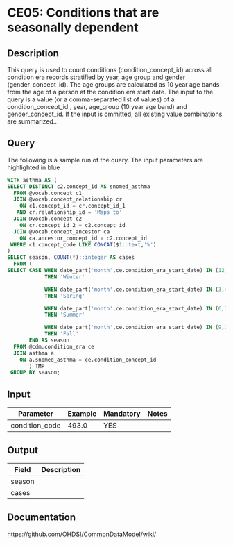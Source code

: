 <!---
Group:condition era
Name:CE05 Conditions that are seasonally dependent
Author:Patrick Ryan
CDM Version: 5.3
-->

# CE05: Conditions that are seasonally dependent

## Description
This query is used to count conditions (condition_concept_id) across all condition era records stratified by year, age group and gender (gender_concept_id). The age groups are calculated as 10 year age bands from the age of a person at the condition era start date. The input to the query is a value (or a comma-separated list of values) of a condition_concept_id , year, age_group (10 year age band) and gender_concept_id. If the input is ommitted, all existing value combinations are summarized..

## Query
The following is a sample run of the query. The input parameters are highlighted in blue

```sql
WITH asthma AS (
SELECT DISTINCT c2.concept_id AS snomed_asthma
  FROM @vocab.concept c1
  JOIN @vocab.concept_relationship cr
    ON c1.concept_id = cr.concept_id_1
   AND cr.relationship_id = 'Maps to'
  JOIN @vocab.concept c2
    ON cr.concept_id_2 = c2.concept_id
  JOIN @vocab.concept_ancestor ca
    ON ca.ancestor_concept_id = c2.concept_id   
 WHERE c1.concept_code LIKE CONCAT($1::text,'%')
)
SELECT season, COUNT(*)::integer AS cases
  FROM (
SELECT CASE WHEN date_part('month',ce.condition_era_start_date) IN (12,1,2)
            THEN 'Winter'

	        WHEN date_part('month',ce.condition_era_start_date) IN (3,4,5)
            THEN 'Spring'

	        WHEN date_part('month',ce.condition_era_start_date) IN (6,7,8)
            THEN 'Summer'

	        WHEN date_part('month',ce.condition_era_start_date) IN (9,10,11)
            THEN 'Fall'
       END AS season
  FROM @cdm.condition_era ce
  JOIN asthma a
    ON a.snomed_asthma = ce.condition_concept_id
       ) TMP
 GROUP BY season;
```
## Input

|  Parameter |  Example |  Mandatory |  Notes |
| --- | --- | --- | --- |
| condition_code | 493.0 |  YES |   |

## Output

|  Field |  Description |
| --- | --- |
| season |   |
| cases |   |



## Documentation
https://github.com/OHDSI/CommonDataModel/wiki/
